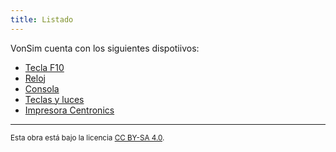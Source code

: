 ```yaml
---
title: Listado
---
```


VonSim cuenta con los siguientes dispotiivos:

- [Tecla F10](/io/devices/f10/)
- [Reloj](/io/devices/clock/)
- [Consola](/io/devices/console/)
- [Teclas y luces](/io/devices/switches-and-leds/)
- [Impresora Centronics](/io/devices/printer/)

---

<small>Esta obra está bajo la licencia <a target="_blank" rel="license noopener noreferrer" href="http://creativecommons.org/licenses/by-sa/4.0/">CC BY-SA 4.0</a>.</small>
